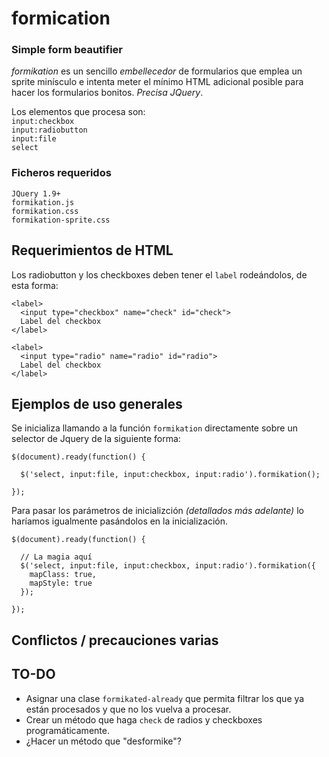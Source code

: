 # formication
### Simple form beautifier

*formikation* es un sencillo _embellecedor_ de formularios que emplea un sprite minísculo e intenta meter el mínimo HTML adicional posible para hacer los formularios bonitos. *Precisa JQuery*.

Los elementos que procesa son:  
`input:checkbox`  
`input:radiobutton`  
`input:file`  
`select`

### Ficheros requeridos

`JQuery 1.9+`  
`formikation.js`  
`formikation.css`  
`formikation-sprite.css`

## Requerimientos de HTML

Los radiobutton y los checkboxes deben tener el `label` rodeándolos, de esta forma:

    <label>
      <input type="checkbox" name="check" id="check">
      Label del checkbox
    </label>
    
    <label>
      <input type="radio" name="radio" id="radio">
      Label del checkbox
    </label>

## Ejemplos de uso generales

Se inicializa llamando a la función `formikation` directamente sobre un selector de Jquery de la siguiente forma:

    $(document).ready(function() {
    
      $('select, input:file, input:checkbox, input:radio').formikation();
    
    });
    
Para pasar los parámetros de inicializción _(detallados más adelante)_ lo haríamos igualmente pasándolos en la inicialización.

    $(document).ready(function() {
    
      // La magia aquí
      $('select, input:file, input:checkbox, input:radio').formikation({
        mapClass: true,
        mapStyle: true
      });
    
    });

## Conflictos / precauciones varias

## TO-DO

- Asignar una clase `formikated-already` que permita filtrar los que ya están procesados y que no los vuelva a procesar.
- Crear un método que haga `check` de radios y checkboxes programáticamente.
- ¿Hacer un método que "desformike"?

